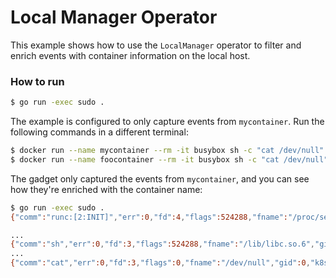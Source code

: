 # Local Manager Operator

This example shows how to use the `LocalManager` operator to filter and enrich
events with container information on the local host.


### How to run

```bash
$ go run -exec sudo .
```

The example is configured to only capture events from `mycontainer`. Run the
following commands in a different terminal:

```bash
$ docker run --name mycontainer --rm -it busybox sh -c "cat /dev/null"
$ docker run --name foocontainer --rm -it busybox sh -c "cat /dev/null"
```

The gadget only captured the events from `mycontainer`, and you can see how
they're enriched with the container name:

```bash
$ go run -exec sudo .
{"comm":"runc:[2:INIT]","err":0,"fd":4,"flags":524288,"fname":"/proc/self/fd","gid":0,"k8s":{"container":"","hostnetwork":false,"namespace":"","node":"","pod":""},"mntns_id":4026535204,"mode":0,"pid":317300,"runtime":{"containerId":"ba89979bd3ce494f4b997cac228185000598386fcb55aa9d0c236ccc203fe6a6","containerImageDigest":"","containerImageName":"busybox","containerName":"mycontainer","runtimeName":"docker"},"timestamp":34044622172785,"uid":0}

...
{"comm":"sh","err":0,"fd":3,"flags":524288,"fname":"/lib/libc.so.6","gid":0,"k8s":{"container":"","hostnetwork":false,"namespace":"","node":"","pod":""},"mntns_id":4026535204,"mode":0,"pid":317300,"runtime":{"containerId":"ba89979bd3ce494f4b997cac228185000598386fcb55aa9d0c236ccc203fe6a6","containerImageDigest":"","containerImageName":"busybox","containerName":"mycontainer","runtimeName":"docker"},"timestamp":34044623757047,"uid":0}
...
{"comm":"cat","err":0,"fd":3,"flags":0,"fname":"/dev/null","gid":0,"k8s":{"container":"","hostnetwork":false,"namespace":"","node":"","pod":""},"mntns_id":4026535204,"mode":0,"pid":317300,"runtime":{"containerId":"ba89979bd3ce494f4b997cac228185000598386fcb55aa9d0c236ccc203fe6a6","containerImageDigest":"","containerImageName":"busybox","containerName":"mycontainer","runtimeName":"docker"},"timestamp":34044624920207,"uid":0}
```
